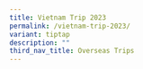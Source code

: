 ```yaml
---
title: Vietnam Trip 2023
permalink: /vietnam-trip-2023/
variant: tiptap
description: ""
third_nav_title: Overseas Trips
---
```

